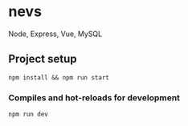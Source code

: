 # nevs
 Node, Express, Vue, MySQL

## Project setup
```
npm install && npm run start
```

### Compiles and hot-reloads for development
```
npm run dev
```
